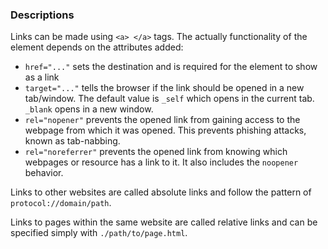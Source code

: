### Descriptions
Links can be made using `<a> </a>` tags. The actually functionality of the element depends on the attributes added:
* `href="..."` sets the destination and is required for the element to show as a link
* `target="..."` tells the browser if the link should be opened in a new tab/window. The default value is `_self` which opens in the current tab. `_blank` opens in a new window.
* `rel="nopener"` prevents the opened link from gaining access to the webpage from which it was opened. This prevents phishing attacks, known as tab-nabbing.
* `rel="noreferrer"` prevents the opened link from knowing which webpages or resource has a link to it. It also includes the `noopener` behavior.

Links to other websites are called absolute links and follow the pattern of `protocol://domain/path`.

Links to pages within the same website are called relative links and can be specified simply with `./path/to/page.html`.